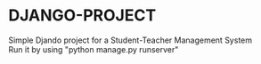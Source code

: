 # DJANGO-PROJECT  
Simple Djando project for a Student-Teacher Management System  
Run it by using
"python manage.py runserver"
